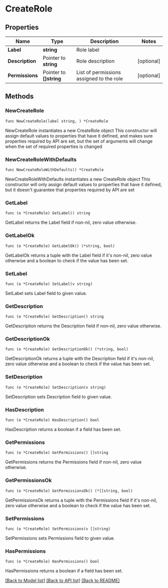# CreateRole

## Properties

Name | Type | Description | Notes
------------ | ------------- | ------------- | -------------
**Label** | **string** | Role label | 
**Description** | Pointer to **string** | Role description | [optional] 
**Permissions** | Pointer to **[]string** | List of permissions assigned to the role | [optional] 

## Methods

### NewCreateRole

`func NewCreateRole(label string, ) *CreateRole`

NewCreateRole instantiates a new CreateRole object
This constructor will assign default values to properties that have it defined,
and makes sure properties required by API are set, but the set of arguments
will change when the set of required properties is changed

### NewCreateRoleWithDefaults

`func NewCreateRoleWithDefaults() *CreateRole`

NewCreateRoleWithDefaults instantiates a new CreateRole object
This constructor will only assign default values to properties that have it defined,
but it doesn't guarantee that properties required by API are set

### GetLabel

`func (o *CreateRole) GetLabel() string`

GetLabel returns the Label field if non-nil, zero value otherwise.

### GetLabelOk

`func (o *CreateRole) GetLabelOk() (*string, bool)`

GetLabelOk returns a tuple with the Label field if it's non-nil, zero value otherwise
and a boolean to check if the value has been set.

### SetLabel

`func (o *CreateRole) SetLabel(v string)`

SetLabel sets Label field to given value.


### GetDescription

`func (o *CreateRole) GetDescription() string`

GetDescription returns the Description field if non-nil, zero value otherwise.

### GetDescriptionOk

`func (o *CreateRole) GetDescriptionOk() (*string, bool)`

GetDescriptionOk returns a tuple with the Description field if it's non-nil, zero value otherwise
and a boolean to check if the value has been set.

### SetDescription

`func (o *CreateRole) SetDescription(v string)`

SetDescription sets Description field to given value.

### HasDescription

`func (o *CreateRole) HasDescription() bool`

HasDescription returns a boolean if a field has been set.

### GetPermissions

`func (o *CreateRole) GetPermissions() []string`

GetPermissions returns the Permissions field if non-nil, zero value otherwise.

### GetPermissionsOk

`func (o *CreateRole) GetPermissionsOk() (*[]string, bool)`

GetPermissionsOk returns a tuple with the Permissions field if it's non-nil, zero value otherwise
and a boolean to check if the value has been set.

### SetPermissions

`func (o *CreateRole) SetPermissions(v []string)`

SetPermissions sets Permissions field to given value.

### HasPermissions

`func (o *CreateRole) HasPermissions() bool`

HasPermissions returns a boolean if a field has been set.


[[Back to Model list]](../README.md#documentation-for-models) [[Back to API list]](../README.md#documentation-for-api-endpoints) [[Back to README]](../README.md)



